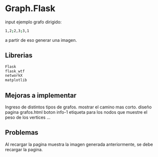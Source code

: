 # Graph.Flask
input ejemplo grafo dirigido: 
```bash
1,2;2,3;3,1
```
a partir de eso generar una imagen.

## Librerias

```python
Flask
flask_wtf
networkX
matplotlib
```
## Mejoras a implementar

Ingreso de distintos tipos de grafos.
mostrar el camino mas corto.
diseño pagina grafos.html
boton info-1
etiqueta para los nodos
que muestre el peso de los vertices
...

## Problemas

Al recargar la pagina muestra la imagen generada anteriormente, se debe recargar la pagina.
